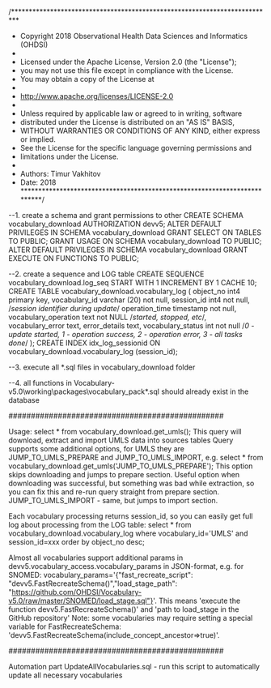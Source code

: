/**************************************************************************
* Copyright 2018 Observational Health Data Sciences and Informatics (OHDSI)
*
* Licensed under the Apache License, Version 2.0 (the "License");
* you may not use this file except in compliance with the License.
* You may obtain a copy of the License at
*
* http://www.apache.org/licenses/LICENSE-2.0
*
* Unless required by applicable law or agreed to in writing, software
* distributed under the License is distributed on an "AS IS" BASIS,
* WITHOUT WARRANTIES OR CONDITIONS OF ANY KIND, either express or implied.
* See the License for the specific language governing permissions and
* limitations under the License.
* 
* Authors: Timur Vakhitov
* Date: 2018
**************************************************************************/

--1. create a schema and grant permissions to other
CREATE SCHEMA vocabulary_download AUTHORIZATION devv5;
ALTER DEFAULT PRIVILEGES IN SCHEMA vocabulary_download GRANT SELECT ON TABLES TO PUBLIC;
GRANT USAGE ON SCHEMA vocabulary_download TO PUBLIC;
ALTER DEFAULT PRIVILEGES IN SCHEMA vocabulary_download GRANT EXECUTE ON FUNCTIONS TO PUBLIC;

--2. create a sequence and LOG table
CREATE SEQUENCE vocabulary_download.log_seq START WITH 1 INCREMENT BY 1 CACHE 10;
CREATE TABLE vocabulary_download.vocabulary_log (
  object_no int4 primary key,
  vocabulary_id varchar (20) not null,
  session_id int4 not null, /*session identifier during update*/
  operation_time timestamp not null,
  vocabulary_operation text not NULL /*started, stopped, etc*/,
  vocabulary_error text,
  error_details text,
  vocabulary_status int not null /*0 - update started, 1 - operation success, 2 - operation error, 3 - all tasks done*/
);
CREATE INDEX idx_log_sessionid ON vocabulary_download.vocabulary_log (session_id);

--3. execute all *.sql files in vocabulary_download folder

--4. all functions in Vocabulary-v5.0\working\packages\vocabulary_pack\*.sql should already exist in the database

################################################

Usage:
select * from vocabulary_download.get_umls();
This query will download, extract and import UMLS data into sources tables
Query supports some additional options, for UMLS they are JUMP_TO_UMLS_PREPARE and JUMP_TO_UMLS_IMPORT, e.g.
select * from vocabulary_download.get_umls('JUMP_TO_UMLS_PREPARE');
This option skips downloading and jumps to prepare section. Useful option when downloading was successful, but something was bad while extraction,
so you can fix this and re-run query straight from prepare section.
JUMP_TO_UMLS_IMPORT - same, but jumps to import section.

Each vocabulary processing returns session_id, so you can easily get full log about processing from the LOG table:
select * from vocabulary_download.vocabulary_log where vocabulary_id='UMLS' and session_id=xxx order by object_no desc;

Almost all vocabularies support additional params in devv5.vocabulary_access.vocabulary_params in JSON-format,
e.g. for SNOMED: vocabulary_params='{"fast_recreate_script": "devv5.FastRecreateSchema()","load_stage_path": "https://github.com/OHDSI/Vocabulary-v5.0/raw/master/SNOMED/load_stage.sql"}'.
This means 'execute the function devv5.FastRecreateSchema()' and 'path to load_stage in the GitHub repository'
Note: some vocabularies may require setting a special variable for FastRecreateSchema: 'devv5.FastRecreateSchema(include_concept_ancestor=>true)'.

################################################

Automation part
UpdateAllVocabularies.sql - run this script to automatically update all necessary vocabularies